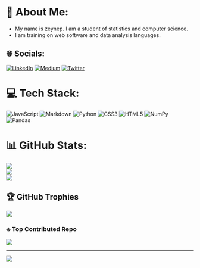 # 💫 About Me:
+ My name is zeynep. I am a student of statistics and computer science.<br>
+ I am training on web software and data analysis languages.<br>


## 🌐 Socials:
[![LinkedIn](https://img.shields.io/badge/LinkedIn-%230077B5.svg?logo=linkedin&logoColor=white)](https://linkedin.com/in/https://www.linkedin.com/in/zeynep-atik-6454a721b/) [![Medium](https://img.shields.io/badge/Medium-12100E?logo=medium&logoColor=white)](https://medium.com/@https://medium.com/@zeynepatik2003) [![Twitter](https://img.shields.io/badge/Twitter-%231DA1F2.svg?logo=Twitter&logoColor=white)](https://twitter.com/https://twitter.com/zeyNNup) 

# 💻 Tech Stack:
![JavaScript](https://img.shields.io/badge/javascript-%23323330.svg?style=for-the-badge&logo=javascript&logoColor=%23F7DF1E) ![Markdown](https://img.shields.io/badge/markdown-%23000000.svg?style=for-the-badge&logo=markdown&logoColor=white) ![Python](https://img.shields.io/badge/python-3670A0?style=for-the-badge&logo=python&logoColor=ffdd54) ![CSS3](https://img.shields.io/badge/css3-%231572B6.svg?style=for-the-badge&logo=css3&logoColor=white) ![HTML5](https://img.shields.io/badge/html5-%23E34F26.svg?style=for-the-badge&logo=html5&logoColor=white) ![NumPy](https://img.shields.io/badge/numpy-%23013243.svg?style=for-the-badge&logo=numpy&logoColor=white) ![Pandas](https://img.shields.io/badge/pandas-%23150458.svg?style=for-the-badge&logo=pandas&logoColor=white)
# 📊 GitHub Stats:
![](https://github-readme-stats.vercel.app/api?username=zeynnep&theme=nightowl&hide_border=false&include_all_commits=false&count_private=false)<br/>
![](https://github-readme-streak-stats.herokuapp.com/?user=zeynnep&theme=nightowl&hide_border=false)<br/>
![](https://github-readme-stats.vercel.app/api/top-langs/?username=zeynnep&theme=nightowl&hide_border=false&include_all_commits=false&count_private=false&layout=compact)

## 🏆 GitHub Trophies
![](https://github-profile-trophy.vercel.app/?username=zeynnep&theme=darkhub&no-frame=false&no-bg=true&margin-w=4)

### 🔝 Top Contributed Repo
![](https://github-contributor-stats.vercel.app/api?username=zeynnep&limit=5&theme=dark&combine_all_yearly_contributions=true)


---
[![](https://visitcount.itsvg.in/api?id=zeynnep&icon=5&color=0)](https://visitcount.itsvg.in)

<!-- Proudly created with GPRM ( https://gprm.itsvg.in ) -->
